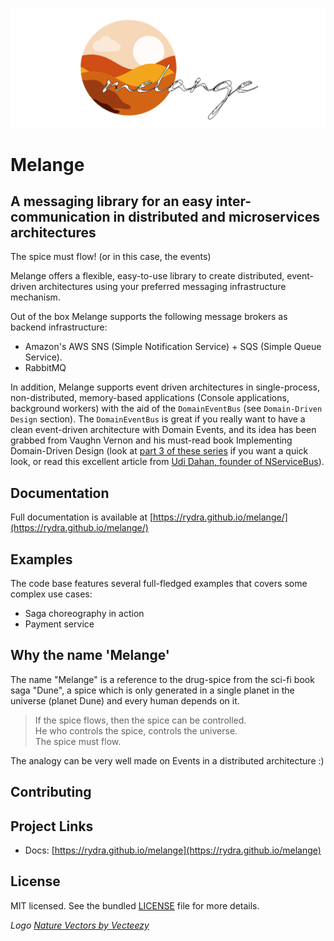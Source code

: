 ![melange logo](docs/img/melange_logo.png)

# Melange

## A messaging library for an easy inter-communication in distributed and microservices architectures 

The spice must flow! (or in this case, the events)

Melange offers a flexible, easy-to-use library to create distributed, event-driven architectures using
your preferred messaging infrastructure mechanism.

Out of the box Melange supports the following message brokers as backend infrastructure:

* Amazon's AWS SNS (Simple Notification Service) + SQS (Simple Queue Service).
* RabbitMQ

In addition, Melange supports event driven architectures in single-process, non-distributed, memory-based applications (Console applications, background workers)
with the aid of the `DomainEventBus` (see `Domain-Driven Design` section). The `DomainEventBus` is great if you really 
want to have a clean event-driven architecture with Domain Events, and its idea has been grabbed from Vaughn Vernon and his must-read book 
Implementing Domain-Driven Design (look at [part 3 of these series](http://dddcommunity.org/library/vernon_2011/) if you want a quick look,
 or read this excellent article from [Udi Dahan, founder of NServiceBus](http://udidahan.com/2009/06/14/domain-events-salvation/)).


## Documentation

Full documentation is available at [https://rydra.github.io/melange/](https://rydra.github.io/melange/)


## Examples

The code base features several full-fledged examples that covers some complex use cases:
* Saga choreography in action
* Payment service


## Why the name 'Melange'

The name "Melange" is a reference to the drug-spice from the sci-fi book saga "Dune", a spice which is only 
generated in a single planet in the universe (planet Dune) and every human depends on it.

>If the spice flows, then the spice can be controlled.  
He who controls the spice, controls the universe.  
The spice must flow.

The analogy can be very well made on Events in a distributed architecture :)


## Contributing


## Project Links

* Docs: [https://rydra.github.io/melange](https://rydra.github.io/melange)

## License

MIT licensed. See the bundled [LICENSE](https://github.com/Rydra/melange/blob/master/LICENSE) file for more details.


_Logo <a href="https://www.vecteezy.com/free-vector/nature">Nature Vectors by Vecteezy</a>_
